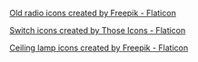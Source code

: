 <a href="https://www.flaticon.com/free-icons/old-radio" title="old radio icons">Old radio icons created by Freepik - Flaticon</a>

<a href="https://www.flaticon.com/free-icons/switch" title="switch icons">Switch icons created by Those Icons - Flaticon</a>

<a href="https://www.flaticon.com/free-icons/ceiling-lamp" title="ceiling lamp icons">Ceiling lamp icons created by Freepik - Flaticon</a>

